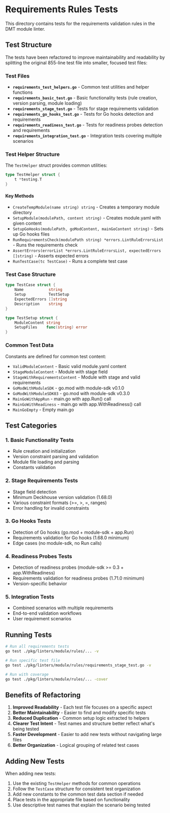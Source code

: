# Requirements Rules Tests

This directory contains tests for the requirements validation rules in the DMT module linter.

## Test Structure

The tests have been refactored to improve maintainability and readability by splitting the original 855-line test file into smaller, focused test files:

### Test Files

- **`requirements_test_helpers.go`** - Common test utilities and helper functions
- **`requirements_basic_test.go`** - Basic functionality tests (rule creation, version parsing, module loading)
- **`requirements_stage_test.go`** - Tests for stage requirements validation
- **`requirements_go_hooks_test.go`** - Tests for Go hooks detection and requirements
- **`requirements_readiness_test.go`** - Tests for readiness probes detection and requirements
- **`requirements_integration_test.go`** - Integration tests covering multiple scenarios

### Test Helper Structure

The `TestHelper` struct provides common utilities:

```go
type TestHelper struct {
    t *testing.T
}
```

#### Key Methods

- `CreateTempModule(name string) string` - Creates a temporary module directory
- `SetupModule(modulePath, content string)` - Creates module.yaml with given content
- `SetupGoHooks(modulePath, goModContent, mainGoContent string)` - Sets up Go hooks files
- `RunRequirementsCheck(modulePath string) *errors.LintRuleErrorsList` - Runs the requirements check
- `AssertErrors(errorList *errors.LintRuleErrorsList, expectedErrors []string)` - Asserts expected errors
- `RunTestCase(tc TestCase)` - Runs a complete test case

### Test Case Structure

```go
type TestCase struct {
    Name           string
    Setup          TestSetup
    ExpectedErrors []string
    Description    string
}

type TestSetup struct {
    ModuleContent string
    SetupFiles    func(string) error
}
```

### Common Test Data

Constants are defined for common test content:

- `ValidModuleContent` - Basic valid module.yaml content
- `StageModuleContent` - Module with stage field
- `StageWithRequirementsContent` - Module with stage and valid requirements
- `GoModWithModuleSDK` - go.mod with module-sdk v0.1.0
- `GoModWithModuleSDK03` - go.mod with module-sdk v0.3.0
- `MainGoWithAppRun` - main.go with app.Run() call
- `MainGoWithReadiness` - main.go with app.WithReadiness() call
- `MainGoEmpty` - Empty main.go

## Test Categories

### 1. Basic Functionality Tests
- Rule creation and initialization
- Version constraint parsing and validation
- Module file loading and parsing
- Constants validation

### 2. Stage Requirements Tests
- Stage field detection
- Minimum Deckhouse version validation (1.68.0)
- Various constraint formats (>=, >, =, ranges)
- Error handling for invalid constraints

### 3. Go Hooks Tests
- Detection of Go hooks (go.mod + module-sdk + app.Run)
- Requirements validation for Go hooks (1.68.0 minimum)
- Edge cases (no module-sdk, no Run calls)

### 4. Readiness Probes Tests
- Detection of readiness probes (module-sdk >= 0.3 + app.WithReadiness)
- Requirements validation for readiness probes (1.71.0 minimum)
- Version-specific behavior

### 5. Integration Tests
- Combined scenarios with multiple requirements
- End-to-end validation workflows
- User requirement scenarios

## Running Tests

```bash
# Run all requirements tests
go test ./pkg/linters/module/rules/... -v

# Run specific test file
go test ./pkg/linters/module/rules/requirements_stage_test.go -v

# Run with coverage
go test ./pkg/linters/module/rules/... -cover
```

## Benefits of Refactoring

1. **Improved Readability** - Each test file focuses on a specific aspect
2. **Better Maintainability** - Easier to find and modify specific tests
3. **Reduced Duplication** - Common setup logic extracted to helpers
4. **Clearer Test Intent** - Test names and structure better reflect what's being tested
5. **Faster Development** - Easier to add new tests without navigating large files
6. **Better Organization** - Logical grouping of related test cases

## Adding New Tests

When adding new tests:

1. Use the existing `TestHelper` methods for common operations
2. Follow the `TestCase` structure for consistent test organization
3. Add new constants to the common test data section if needed
4. Place tests in the appropriate file based on functionality
5. Use descriptive test names that explain the scenario being tested 